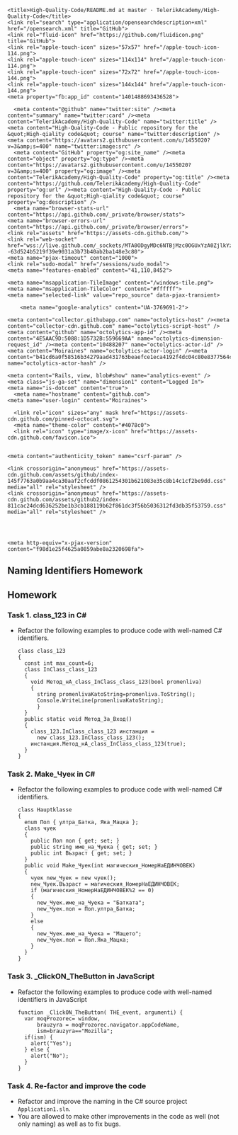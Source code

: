 


<!DOCTYPE html>
<html lang="en" class=" is-copy-enabled">
  <head prefix="og: http://ogp.me/ns# fb: http://ogp.me/ns/fb# object: http://ogp.me/ns/object# article: http://ogp.me/ns/article# profile: http://ogp.me/ns/profile#">
    <meta charset='utf-8'>
    <meta http-equiv="X-UA-Compatible" content="IE=edge">
    <meta http-equiv="Content-Language" content="en">
    <meta name="viewport" content="width=1020">
    
    
    <title>High-Quality-Code/README.md at master · TelerikAcademy/High-Quality-Code</title>
    <link rel="search" type="application/opensearchdescription+xml" href="/opensearch.xml" title="GitHub">
    <link rel="fluid-icon" href="https://github.com/fluidicon.png" title="GitHub">
    <link rel="apple-touch-icon" sizes="57x57" href="/apple-touch-icon-114.png">
    <link rel="apple-touch-icon" sizes="114x114" href="/apple-touch-icon-114.png">
    <link rel="apple-touch-icon" sizes="72x72" href="/apple-touch-icon-144.png">
    <link rel="apple-touch-icon" sizes="144x144" href="/apple-touch-icon-144.png">
    <meta property="fb:app_id" content="1401488693436528">

      <meta content="@github" name="twitter:site" /><meta content="summary" name="twitter:card" /><meta content="TelerikAcademy/High-Quality-Code" name="twitter:title" /><meta content="High-Quality-Code - Public repository for the &quot;High-qiality code&quot; course" name="twitter:description" /><meta content="https://avatars2.githubusercontent.com/u/1455020?v=3&amp;s=400" name="twitter:image:src" />
      <meta content="GitHub" property="og:site_name" /><meta content="object" property="og:type" /><meta content="https://avatars2.githubusercontent.com/u/1455020?v=3&amp;s=400" property="og:image" /><meta content="TelerikAcademy/High-Quality-Code" property="og:title" /><meta content="https://github.com/TelerikAcademy/High-Quality-Code" property="og:url" /><meta content="High-Quality-Code - Public repository for the &quot;High-qiality code&quot; course" property="og:description" />
      <meta name="browser-stats-url" content="https://api.github.com/_private/browser/stats">
    <meta name="browser-errors-url" content="https://api.github.com/_private/browser/errors">
    <link rel="assets" href="https://assets-cdn.github.com/">
    <link rel="web-socket" href="wss://live.github.com/_sockets/MTA0ODgyMDc6NTBjMzc0OGUxYzA0ZjlkYzI5Y2FhMDI5MGFhMjVlMTg6ODNhNzg3NjJmMzEyOWFmNGQ4YjNmN2FhMGYxMmRiNjI3OWE1Y2Q0MTgxZjFjMTJlNmNjNWNhOTVmMTY2ZDljOA==--63d524b5219f39e9031a3b73b40ab2ba148e3c80">
    <meta name="pjax-timeout" content="1000">
    <link rel="sudo-modal" href="/sessions/sudo_modal">
    <meta name="features-enabled" content="41,110,8452">

    <meta name="msapplication-TileImage" content="/windows-tile.png">
    <meta name="msapplication-TileColor" content="#ffffff">
    <meta name="selected-link" value="repo_source" data-pjax-transient>

        <meta name="google-analytics" content="UA-3769691-2">

    <meta content="collector.githubapp.com" name="octolytics-host" /><meta content="collector-cdn.github.com" name="octolytics-script-host" /><meta content="github" name="octolytics-app-id" /><meta content="4E5AAC9D:5088:1D5732B:559669AA" name="octolytics-dimension-request_id" /><meta content="10488207" name="octolytics-actor-id" /><meta content="Moiraines" name="octolytics-actor-login" /><meta content="b41cd6a0f58516b34279aad431763beaefce1eca4192f4dc04c80e8377564cc1" name="octolytics-actor-hash" />
    
    <meta content="Rails, view, blob#show" name="analytics-event" />
    <meta class="js-ga-set" name="dimension1" content="Logged In">
    <meta name="is-dotcom" content="true">
      <meta name="hostname" content="github.com">
    <meta name="user-login" content="Moiraines">

      <link rel="icon" sizes="any" mask href="https://assets-cdn.github.com/pinned-octocat.svg">
      <meta name="theme-color" content="#4078c0">
      <link rel="icon" type="image/x-icon" href="https://assets-cdn.github.com/favicon.ico">


    <meta content="authenticity_token" name="csrf-param" />
<meta content="x1gCLP79LIzJbxb/X2DGQL+CzUCHvJIRX0a7SE+H4xX7ytuP317n/5qKUd+HMZvv3v0/ad5utpbN7axw7zXzeg==" name="csrf-token" />

    <link crossorigin="anonymous" href="https://assets-cdn.github.com/assets/github/index-145f7763a0b9aa4ca30aaf2cfcddf0861254301b621083e35c8b14c1cf2be9dd.css" media="all" rel="stylesheet" />
    <link crossorigin="anonymous" href="https://assets-cdn.github.com/assets/github2/index-811cac24dcd636252be1b3cb188119b62f861dc3f56b5036312fd3db35f53759.css" media="all" rel="stylesheet" />
    
    


    <meta http-equiv="x-pjax-version" content="f98d1e25f4625a0859abe8a2320698fa">

      
  <meta name="description" content="High-Quality-Code - Public repository for the &quot;High-qiality code&quot; course">
  <meta name="go-import" content="github.com/TelerikAcademy/High-Quality-Code git https://github.com/TelerikAcademy/High-Quality-Code.git">

  <meta content="1455020" name="octolytics-dimension-user_id" /><meta content="TelerikAcademy" name="octolytics-dimension-user_login" /><meta content="22679518" name="octolytics-dimension-repository_id" /><meta content="TelerikAcademy/High-Quality-Code" name="octolytics-dimension-repository_nwo" /><meta content="true" name="octolytics-dimension-repository_public" /><meta content="false" name="octolytics-dimension-repository_is_fork" /><meta content="22679518" name="octolytics-dimension-repository_network_root_id" /><meta content="TelerikAcademy/High-Quality-Code" name="octolytics-dimension-repository_network_root_nwo" />
  <link href="https://github.com/TelerikAcademy/High-Quality-Code/commits/master.atom" rel="alternate" title="Recent Commits to High-Quality-Code:master" type="application/atom+xml">

  </head>


  <body class="logged_in  env-production windows vis-public page-blob">
    <div id="readme" class="blob instapaper_body">
    <article class="markdown-body entry-content" itemprop="mainContentOfPage"><h1><a id="user-content-naming-identifiers-homework" class="anchor" href="#naming-identifiers-homework" aria-hidden="true"><span class="octicon octicon-link"></span></a>Naming Identifiers Homework</h1>

<h2><a id="user-content-homework" class="anchor" href="#homework" aria-hidden="true"><span class="octicon octicon-link"></span></a>Homework</h2>

<h3><a id="user-content-task-1-class_123-in-c" class="anchor" href="#task-1-class_123-in-c" aria-hidden="true"><span class="octicon octicon-link"></span></a>Task 1. class_123 in C#</h3>

<ul>
<li><p>Refactor the following examples to produce code with well-named C# identifiers.</p>

<pre><code>class class_123
{
  const int max_count=6;
  class InClass_class_123
  {
    void Метод_нА_class_InClass_class_123(bool promenliva)
    {
      string promenlivaKatoString=promenliva.ToString();
      Console.WriteLine(promenlivaKatoString);
      }
  }       
  public static void Метод_За_Вход()
  {
    class_123.InClass_class_123 инстанция =
      new class_123.InClass_class_123();
    инстанция.Метод_нА_class_InClass_class_123(true); 
  }
}
</code></pre></li>
</ul>

<h3><a id="user-content-task-2-make_Чуек-in-c" class="anchor" href="#task-2-make_Чуек-in-c" aria-hidden="true"><span class="octicon octicon-link"></span></a>Task 2. Make_Чуек in C#</h3>

<ul>
<li><p>Refactor the following examples to produce code with well-named C# identifiers.</p>

<pre><code>class Hauptklasse
{
  enum Пол { ултра_Батка, Яка_Мацка };
  class чуек
  {
    public Пол пол { get; set; }
    public string име_на_Чуека { get; set; }
    public int Възраст { get; set; }
  }       
  public void Make_Чуек(int магическия_НомерНаЕДИНЧОВЕК)
  {
    чуек new_Чуек = new чуек();
    new_Чуек.Възраст = магическия_НомерНаЕДИНЧОВЕК;
    if (магическия_НомерНаЕДИНЧОВЕК%2 == 0)
    {
      new_Чуек.име_на_Чуека = "Батката";
      new_Чуек.пол = Пол.ултра_Батка;
    }
    else
    {
      new_Чуек.име_на_Чуека = "Мацето";
      new_Чуек.пол = Пол.Яка_Мацка;
    }
  }
}
</code></pre></li>
</ul>

<h3><a id="user-content-task-3-_clickon_thebutton-in-javascript" class="anchor" href="#task-3-_clickon_thebutton-in-javascript" aria-hidden="true"><span class="octicon octicon-link"></span></a>Task 3. _ClickON_TheButton in JavaScript</h3>

<ul>
<li><p>Refactor the following examples to produce code with well-named identifiers in JavaScript</p>

<pre><code>function _ClickON_TheButton( THE_event, argumenti) {
  var moqProzorec= window,
      brauzyra = moqProzorec.navigator.appCodeName,
      ism=brauzyra=="Mozilla";
  if(ism) {
    alert("Yes");
  } else {
    alert("No");
  }
}
</code></pre></li>
</ul>

<h3><a id="user-content-task-4-re-factor-and-improve-the-code" class="anchor" href="#task-4-re-factor-and-improve-the-code" aria-hidden="true"><span class="octicon octicon-link"></span></a>Task 4. Re-factor and improve the code</h3>

<ul>
<li>  Refactor and improve the naming in the C# source project <code>Application1.sln</code>.</li>
<li>  You are allowed to make other improvements in the code as well (not only naming) as well as to fix bugs.</li>
</ul>    
  </body>
</html>

